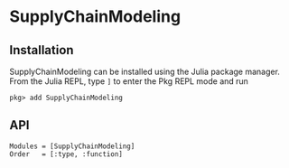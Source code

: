 # SupplyChainModeling

## Installation

SupplyChainModeling can be installed using the Julia package manager.
From the Julia REPL, type `]` to enter the Pkg REPL mode and run

```
pkg> add SupplyChainModeling
```
## API

```@autodocs
Modules = [SupplyChainModeling]
Order   = [:type, :function]
```